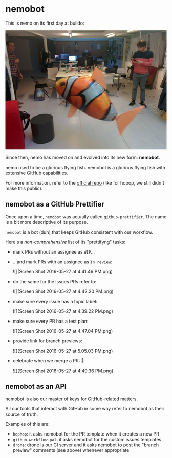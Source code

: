 # nemobot

This is nemo on its first day at buildo:

![](11043080_10205018291929051_2769601288190056165_n.jpg)

Since then, nemo has moved on and evolved into its new form: **nemobot**.

nemo used to be a glorious flying fish. nemobot is a glorious flying fish with extensive GitHub capabilities.

For more information, refer to the [official repo](https://github.com/buildo/hophop) (like for hopop, we still didn't make this public).
## nemobot as a GitHub Prettifier
Once upon a time, `nemobot` was actually called `github-prettifier`. The name is a bit more descriptive of its purpose.

`nemobot` is a bot (duh) that keeps GitHub consistent with our workflow.

Here's a *non-comprehensive* list of its "prettifyng" tasks:

- mark PRs without an assignee as `WIP`...
- ...and mark PRs with an assignee as `In review`:

  ![](Screen Shot 2016-05-27 at 4.41.46 PM.png)
  
- do the same for the issues PRs refer to:
  
  ![](Screen Shot 2016-05-27 at 4.42.20 PM.png)


- make sure every issue has a topic label:

  ![](Screen Shot 2016-05-27 at 4.39.22 PM.png)
  
- make sure every PR has a test plan:
 
  ![](Screen Shot 2016-05-27 at 4.47.04 PM.png)
  
- provide link for branch previews:

  ![](Screen Shot 2016-05-27 at 5.05.03 PM.png)
  
- celebrate when we merge a PR: 🎉
   
  ![](Screen Shot 2016-05-27 at 4.49.36 PM.png)
  
## nemobot as an API
nemobot is also our master of keys for GitHub-related matters.

All our tools that interact with GitHub in some way refer to nemobot as their source of truth.

Examples of this are:

- `hophop`: it asks nemobot for the PR template when it creates a new PR
- `github-workflow-pal`: it asks nemobot for the custom issues templates
- `drone`: drone is our CI server and it asks nemobot to post the "branch preview" comments (see above) whenever appropriate
